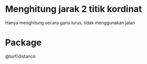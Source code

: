 # Menghitung jarak 2 titik kordinat

Hanya menghitung secara garis lurus, tidak menggunakan jalan

# Package

@turf/distance
